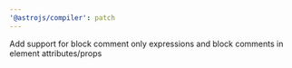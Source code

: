 ```yaml
---
'@astrojs/compiler': patch
---
```


Add support for block comment only expressions and block comments in element attributes/props
